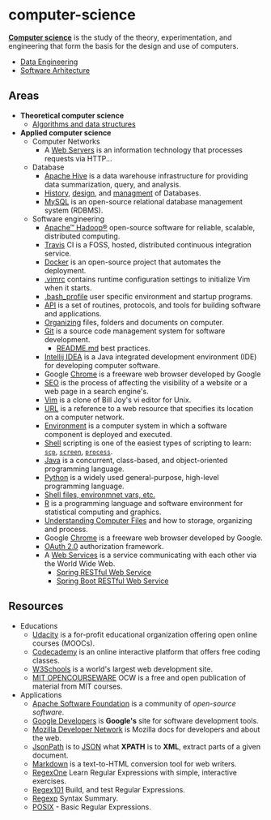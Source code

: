 # computer-science

[**Computer science**](https://en.wikipedia.org/wiki/Computer_science#Software_engineering) is the study of the theory, experimentation, and engineering that form the basis for the design and use of computers.

- [Data Engineering](/docs/data-engineering.md)
- [Software Arhitecture](/docs/software-arhitecture.md)

## Areas

- **Theoretical computer science**
    - [Algorithms and data structures](/docs/algorithms.md)
- **Applied computer science**
    - Computer Networks
        - A [Web Servers](/docs/web/servers.md) is an information technology that processes requests via HTTP...
    - Database
        - [Apache Hive](/docs/hive.md) is a data warehouse infrastructure for providing data summarization, query, and analysis.
        - [History](/docs/database-history.md), [design](/docs/databases/database-design-managment.md), and [managment](/docs/databases/database-design-managment.md) of Databases.
        - [MySQL](/docs/databases/mysql.md) is an open-source relational database management system (RDBMS).
    - Software engineering
        - [Apache™ Hadoop®](/docs/big-data/hadoop.md) open-source software for reliable, scalable, distributed computing.
        - [Travis](/docs/ci/travis.md) CI is a FOSS, hosted, distributed continuous integration service.
        - [Docker](/docs/ci/docker.md) is an open-source project that automates the deployment.
        - [.vimrc](/docs/config-files/.vimrc) contains runtime configuration settings to initialize Vim when it starts.
        - [.bash_profile](/src/main/bash/.bash_profile) user specific environment and startup programs.
        - [API](/docs/misc/api.md) is a set of routines, protocols, and tools for building software and applications.
        - [Organizing](/docs/misc/organizing.md) files, folders and documents on computer.
        - [Git](docs/misc/git.md) is a source code management system for software development.
          - [README.md](https://github.com/vsamov/engineering/blob/master/docs/misc/git-readme.md) best practices.
        - [Intellij IDEA](docs/misc/intellij-idea.md) is a Java integrated development environment (IDE) for developing computer software.
        - Google [Chrome](docs/misc/chrome.md) is a freeware web browser developed by Google
        - [SEO](docs/misc/seo.md) is the process of affecting the visibility of a website or a web page in a search engine's.
        - [Vim](/docs/misc/vim.md) is a clone of Bill Joy's vi editor for Unix.
        - [URL](/docs/misc/url.md) is a reference to a web resource that specifies its location on a computer network.
        - [Environment](/docs/misc/environments.md) is a computer system in which a software component is deployed and executed.  
        - [Shell](/docs/programming/shell.md) scripting is one of the easiest types of scripting to learn: [`scp`](/docs/shell.md#scp), [`screen`](/docs/shell.md#screen), [`process`](/docs/shell.md#process).
        - [Java](/docs/java.md) is a concurrent, class-based, and object-oriented programming language.
        - [Python](/docs/programming/python.md) is a widely used general-purpose, high-level programming language.
        - [Shell files, environmnet vars, etc.](/docs/programming/shell.md)
        - [R](/docs/programming/r.md) is a programming language and software environment for statistical computing and graphics.
        - [Understanding Computer Files](/docs/misc/organizing.md) and how to storage, organizing and process.
        - Google [Chrome](/docs/misc/chrome.md) is a freeware web browser developed by Google.
        - [OAuth 2.0](/docs/security/oauth2.0.md) authorization framework.
        - A [Web Services](/docs/web/services.md) is a service communicating with each other via the World Wide Web.
            - [Spring RESTful Web Service](https://github.com/vsamov/spring-skeleton)
            - [Spring Boot RESTful Web Service](https://github.com/vsamov/spring-boot-skeleton)

## Resources

- Educations
     - [Udacity](https://www.udacity.com/) is a for-profit educational organization offering open online courses (MOOCs).
     - [Codecademy](https://www.codecademy.com/) is an online interactive platform that offers free coding classes.
     - [W3Schools](http://www.w3schools.com/) is a world's largest web development site.
     - [MIT OPENCOURSEWARE](https://ocw.mit.edu/index.htm) OCW is a free and open publication of material from MIT courses.
- Applications
     - [Apache Software Foundation](http://www.apache.org/) is a community of *open-source software*.
     - [Google Developers](https://developers.google.com/) is **Google's** site for software development tools.
     - [Mozilla Developer Network](https://developer.mozilla.org) is Mozilla docs for developers and about the web.
     - [JsonPath](https://code.google.com/p/json-path/) is to [JSON](http://www.json.org/) what **XPATH** is to **XML**, extract parts of a given document.
     - [Markdown](http://daringfireball.net/projects/markdown/) is a text-to-HTML conversion tool for web writers.
     - [RegexOne](http://regexone.com/) Learn Regular Expressions with simple, interactive exercises.
     - [Regex101](https://regex101.com/) Build, and test Regular Expressions.
     - [Regexp](http://webcache.googleusercontent.com/search?q=cache%3ahttp://www.greenend.org.uk/rjk/2002/06/regexp.html)  Syntax Summary.
     - [POSIX](https://en.wikibooks.org/wiki/Regular_Expressions/POSIX_Basic_Regular_Expressions) - Basic Regular Expressions.
